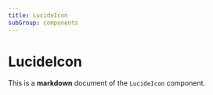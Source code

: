 ```yaml
---
title: LucideIcon
subGroup: components
---
```


# LucideIcon

This is a **markdown** document of the `LucideIcon` component.

<Demo src="./demos/demo1.tsx" />

<TsInfo src="./index.tsx" name="IconProps" />
